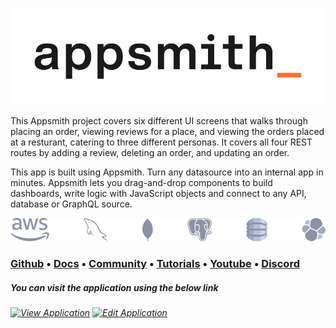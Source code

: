 ![](https://raw.githubusercontent.com/appsmithorg/appsmith/release/static/appsmith_logo_primary.png)

This Appsmith project covers six different UI screens that walks through placing an order, viewing reviews for a place, and viewing the orders placed at a resturant, catering to three different personas. It covers all four REST routes by adding a review, deleting an order, and updating an order.

This app is built using Appsmith. Turn any datasource into an internal app in minutes. Appsmith lets you drag-and-drop components to build dashboards, write logic with JavaScript objects and connect to any API, database or GraphQL source.

![](https://raw.githubusercontent.com/appsmithorg/appsmith/release/static/images/integrations.png)

### [Github](https://github.com/appsmithorg/appsmith) • [Docs](https://docs.appsmith.com/?utm_source=github&utm_medium=social&utm_content=appsmith_docs&utm_campaign=null&utm_term=appsmith_docs) • [Community](https://community.appsmith.com/) • [Tutorials](https://github.com/appsmithorg/appsmith/tree/update/readme#tutorials) • [Youtube](https://www.youtube.com/appsmith) • [Discord](https://discord.gg/rBTTVJp)

##### You can visit the application using the below link

###### [![View Application](https://assets.appsmith.com/git-sync/Buttons.svg)](https://app.appsmith.com/app/appsmith/place-an-order-prisha-salulu-6626cbc02f153f12532329ab?branch=master) [![Edit Application](https://assets.appsmith.com/git-sync/Buttons2.svg)](https://app.appsmith.com/applications/662551cad80c6a2df405f4d0/pages/662551cad80c6a2df405f4d3/edit)


